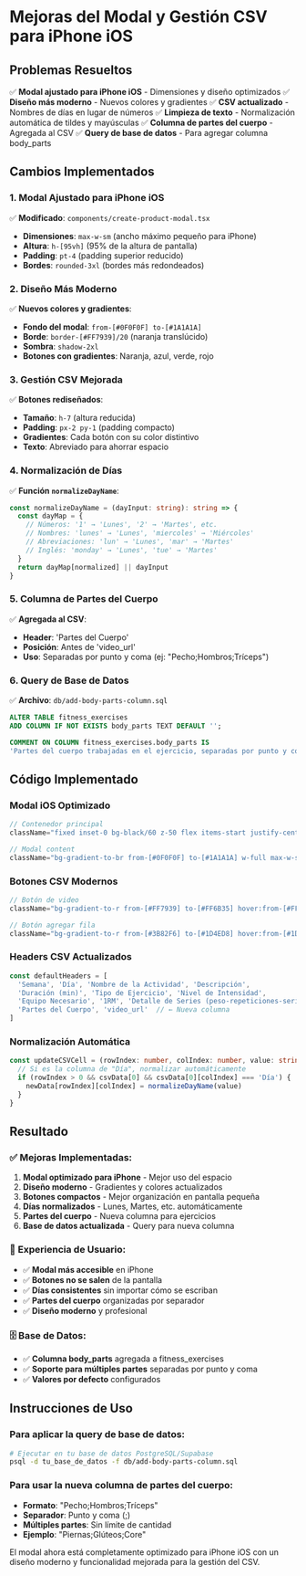 # Mejoras del Modal y Gestión CSV para iPhone iOS

## Problemas Resueltos
✅ **Modal ajustado para iPhone iOS** - Dimensiones y diseño optimizados
✅ **Diseño más moderno** - Nuevos colores y gradientes
✅ **CSV actualizado** - Nombres de días en lugar de números
✅ **Limpieza de texto** - Normalización automática de tildes y mayúsculas
✅ **Columna de partes del cuerpo** - Agregada al CSV
✅ **Query de base de datos** - Para agregar columna body_parts

## Cambios Implementados

### 1. Modal Ajustado para iPhone iOS
✅ **Modificado**: `components/create-product-modal.tsx`
- **Dimensiones**: `max-w-sm` (ancho máximo pequeño para iPhone)
- **Altura**: `h-[95vh]` (95% de la altura de pantalla)
- **Padding**: `pt-4` (padding superior reducido)
- **Bordes**: `rounded-3xl` (bordes más redondeados)

### 2. Diseño Más Moderno
✅ **Nuevos colores y gradientes**:
- **Fondo del modal**: `from-[#0F0F0F] to-[#1A1A1A]`
- **Borde**: `border-[#FF7939]/20` (naranja translúcido)
- **Sombra**: `shadow-2xl`
- **Botones con gradientes**: Naranja, azul, verde, rojo

### 3. Gestión CSV Mejorada
✅ **Botones rediseñados**:
- **Tamaño**: `h-7` (altura reducida)
- **Padding**: `px-2 py-1` (padding compacto)
- **Gradientes**: Cada botón con su color distintivo
- **Texto**: Abreviado para ahorrar espacio

### 4. Normalización de Días
✅ **Función `normalizeDayName`**:
```typescript
const normalizeDayName = (dayInput: string): string => {
  const dayMap = {
    // Números: '1' → 'Lunes', '2' → 'Martes', etc.
    // Nombres: 'lunes' → 'Lunes', 'miercoles' → 'Miércoles'
    // Abreviaciones: 'lun' → 'Lunes', 'mar' → 'Martes'
    // Inglés: 'monday' → 'Lunes', 'tue' → 'Martes'
  }
  return dayMap[normalized] || dayInput
}
```

### 5. Columna de Partes del Cuerpo
✅ **Agregada al CSV**:
- **Header**: 'Partes del Cuerpo'
- **Posición**: Antes de 'video_url'
- **Uso**: Separadas por punto y coma (ej: "Pecho;Hombros;Tríceps")

### 6. Query de Base de Datos
✅ **Archivo**: `db/add-body-parts-column.sql`
```sql
ALTER TABLE fitness_exercises 
ADD COLUMN IF NOT EXISTS body_parts TEXT DEFAULT '';

COMMENT ON COLUMN fitness_exercises.body_parts IS 
'Partes del cuerpo trabajadas en el ejercicio, separadas por punto y coma';
```

## Código Implementado

### Modal iOS Optimizado
```typescript
// Contenedor principal
className="fixed inset-0 bg-black/60 z-50 flex items-start justify-center pt-4 backdrop-blur-sm"

// Modal content
className="bg-gradient-to-br from-[#0F0F0F] to-[#1A1A1A] w-full max-w-sm h-[95vh] rounded-3xl p-6 border border-[#FF7939]/20 overflow-y-auto shadow-2xl"
```

### Botones CSV Modernos
```typescript
// Botón de video
className="bg-gradient-to-r from-[#FF7939] to-[#FF6B35] hover:from-[#FF6B35] hover:to-[#FF7939] text-white text-xs px-2 py-1 h-7"

// Botón agregar fila
className="bg-gradient-to-r from-[#3B82F6] to-[#1D4ED8] hover:from-[#1D4ED8] hover:to-[#3B82F6] text-white text-xs px-2 py-1 h-7"
```

### Headers CSV Actualizados
```typescript
const defaultHeaders = [
  'Semana', 'Día', 'Nombre de la Actividad', 'Descripción', 
  'Duración (min)', 'Tipo de Ejercicio', 'Nivel de Intensidad', 
  'Equipo Necesario', '1RM', 'Detalle de Series (peso-repeticiones-series)', 
  'Partes del Cuerpo', 'video_url'  // ← Nueva columna
]
```

### Normalización Automática
```typescript
const updateCSVCell = (rowIndex: number, colIndex: number, value: string) => {
  // Si es la columna de "Día", normalizar automáticamente
  if (rowIndex > 0 && csvData[0] && csvData[0][colIndex] === 'Día') {
    newData[rowIndex][colIndex] = normalizeDayName(value)
  }
}
```

## Resultado

### ✅ Mejoras Implementadas:
1. **Modal optimizado para iPhone** - Mejor uso del espacio
2. **Diseño moderno** - Gradientes y colores actualizados
3. **Botones compactos** - Mejor organización en pantalla pequeña
4. **Días normalizados** - Lunes, Martes, etc. automáticamente
5. **Partes del cuerpo** - Nueva columna para ejercicios
6. **Base de datos actualizada** - Query para nueva columna

### 📱 Experiencia de Usuario:
- ✅ **Modal más accesible** en iPhone
- ✅ **Botones no se salen** de la pantalla
- ✅ **Días consistentes** sin importar cómo se escriban
- ✅ **Partes del cuerpo** organizadas por separador
- ✅ **Diseño moderno** y profesional

### 🗄️ Base de Datos:
- ✅ **Columna body_parts** agregada a fitness_exercises
- ✅ **Soporte para múltiples partes** separadas por punto y coma
- ✅ **Valores por defecto** configurados

## Instrucciones de Uso

### Para aplicar la query de base de datos:
```bash
# Ejecutar en tu base de datos PostgreSQL/Supabase
psql -d tu_base_de_datos -f db/add-body-parts-column.sql
```

### Para usar la nueva columna de partes del cuerpo:
- **Formato**: "Pecho;Hombros;Tríceps"
- **Separador**: Punto y coma (;)
- **Múltiples partes**: Sin límite de cantidad
- **Ejemplo**: "Piernas;Glúteos;Core"

El modal ahora está completamente optimizado para iPhone iOS con un diseño moderno y funcionalidad mejorada para la gestión del CSV.
